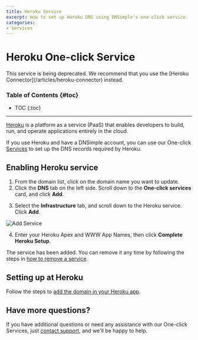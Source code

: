 ```yaml
---
title: Heroku Service
excerpt: How to set up Heroku DNS using DNSimple's one-click service.
categories:
- Services
---
```


# Heroku One-click Service

<note>
This service is being deprecated. We recommend that you use the [Heroku Connector](/articles/heroku-connector) instead.
</note>

### Table of Contents {#toc}

* TOC
{:toc}

---

[Heroku](https://www.heroku.com) is a platform as a service (PaaS) that enables developers to build, run, and operate applications entirely in the cloud. 

If you use Heroku and have a DNSimple account, you can use our One-click [Services](/categories/services/) to set up the DNS records required by Heroku.


## Enabling Heroku service

1. From the domain list, click on the domain name you want to update.
2. Click the **DNS** tab on the left side. Scroll down to the **One-click services** card, and click **Add**.

<!--- needs screenshot -->

3. Select the **Infrastructure** tab, and scroll down to the Heroku service. Click **Add**.

![Add Service](/files/services-heroku.png)

4. Enter your Heroku Apex and WWW App Names, then click **Complete Heroku Setup**.

The service has been added. You can remove it any time by following the steps in [how to remove a service](/articles/services/#removing-services).

## Setting up at Heroku

Follow the steps to [add the domain in your Heroku app](https://devcenter.heroku.com/articles/custom-domains).

## Have more questions?

If you have additional questions or need any assistance with our One-click Services, just [contact support](https://dnsimple.com/feedback), and we'll be happy to help. 

